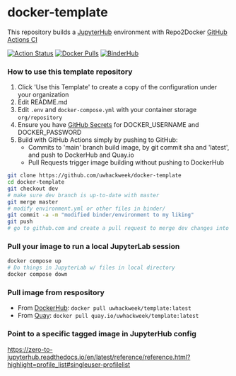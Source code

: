 # docker-template
This repository builds a [JupyterHub](https://jupyter.org/hub) environment with Repo2Docker [GitHub Actions CI](https://github.com/jupyterhub/repo2docker-action)

[![Action Status](https://github.com/uwhackweek/docker-template/workflows/CI/badge.svg)](https://github.com/uwhackweek/docker-template/actions)
[![Docker Pulls](https://img.shields.io/docker/pulls/uwhackweeks/template)](https://hub.docker.com/r/uwhackweeks/template/tags)
[![BinderHub](https://mybinder.org/badge_logo.svg)](https://mybinder.org/v2/gh/uwhackweek/docker-template/main?urlpath=git-pull?repo=https://github.com/uwhackweek/jupyterbook-template%26amp%3Bbranch=main%26amp%3Burlpath=lab)

### How to use this template repository

1. Click 'Use this Template' to create a copy of the configuration under your organization
2. Edit README.md
2. Edit `.env` and `docker-compose.yml` with your container storage `org/repository`
3. Ensure you have [GitHub Secrets](https://docs.github.com/en/actions/reference/encrypted-secrets) for DOCKER_USERNAME and DOCKER_PASSWORD
4. Build with GitHub Actions simply by pushing to GitHub:
    * Commits to 'main' branch build image, by git commit sha and 'latest', and push to DockerHub and Quay.io
    * Pull Requests trigger image building without pushing to DockerHub

```bash
git clone https://github.com/uwhackweek/docker-template
cd docker-template
git checkout dev
# make sure dev branch is up-to-date with master
git merge master
# modify environment.yml or other files in binder/
git commit -a -m "modified binder/environment to my liking"
git push
# go to github.com and create a pull request to merge dev changes into master
```

### Pull your image to run a local JupyterLab session

```bash
docker compose up
# Do things in JupyterLab w/ files in local directory
docker compose down
```

### Pull image from respository

* From [DockerHub](https://hub.docker.com/r/uwhackweeks/template/tags): `docker pull uwhackweek/template:latest`
* From [Quay](https://quay.io/repository/uwhackweek/template?tab=tags): `docker pull quay.io/uwhackweek/template:latest`

### Point to a specific tagged image in JupyterHub config

https://zero-to-jupyterhub.readthedocs.io/en/latest/reference/reference.html?highlight=profile_list#singleuser-profilelist
